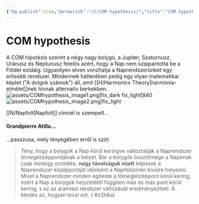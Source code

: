 ```yaml
---
{"dg-publish":true,"permalink":"/C/COM hypothesis/","title":"COM hypothesis","created":"2024-04-22T12:50","updated":"2025-09-20T23:44"}
---
```



# COM hypothesis

A COM hipotézis szerint a négy nagy bolygó, a Jupiter, Szaturnusz, Uránusz és Neptunusz felelős azért, hogy a Nap nem szippantotta be a Földet ezidáig. Ugyanilyen elven vonzhatja a Naprendszerünket egy erősebb rendszer. Mindennek hátterében pedig egy olyan matematikai képlet ("A dolgok számok") áll, amit [[H/Harmonics Theory\|harmónia-elmélet]]nek hívnak alternatív berkekben.  
![assets/COMhypothesis_image1.png|fix_dark fix_light|840](/img/user/C/assets/COMhypothesis_image1.png)  
![assets/COMhypothesis_image2.png|fix_light](/img/user/C/assets/COMhypothesis_image2.png)  

[[N/Napfolt\|Napfolt]] címnél is szerepelt...

#### Grandpierre Atilla...

...passzusa, mely lényegében erről is szól:  
> Tény, hogy a bolygók a Nap körül keringve változtatják a Naprendszer tömegközéppontjának a helyét. Bár a bolygók össztömege a Napénak csak mintegy ezreléke, **nagy távolságuk miatt** képesek a Naprendszer középpontját időnként a Napfelszínén kívülre helyezni. Mivel a Naprendszer minden égiteste a tömegközéppont körül kering, ezért a Nap a bolygók helyzetétől függően más és más pont körül kering, s ez az áramlási rendszer változását eredményezheti. A kérdés az, hogyan teszi ezt.
{ #z2h6a}
